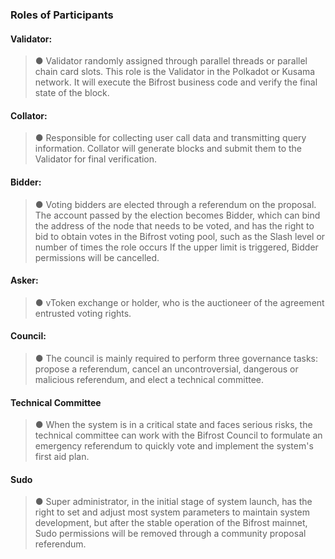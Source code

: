 ### Roles of Participants

#### Validator: 
> ● Validator randomly assigned through parallel threads or parallel chain card slots. This role is the Validator in the Polkadot or Kusama network. It will execute the Bifrost business code and verify the final state of the block.

#### Collator: 
> ● Responsible for collecting user call data and transmitting query information. Collator will generate blocks and submit them to the Validator for final verification.

#### Bidder: 
> ● Voting bidders are elected through a referendum on the proposal. The account passed by the election becomes Bidder, which can bind the address of the node that needs to be voted, and has the right to bid to obtain votes in the Bifrost voting pool, such as the Slash level or number of times the role occurs If the upper limit is triggered, Bidder permissions will be cancelled.

#### Asker: 
> ● vToken exchange or holder, who is the auctioneer of the agreement entrusted voting rights.

#### Council: 
> ● The council is mainly required to perform three governance tasks: propose a referendum, cancel an uncontroversial, dangerous or malicious referendum, and elect a technical committee.

#### Technical Committee
> ● When the system is in a critical state and faces serious risks, the technical committee can work with the Bifrost Council to formulate an emergency referendum to quickly vote and implement the system's first aid plan.

#### Sudo
> ● Super administrator, in the initial stage of system launch, has the right to set and adjust most system parameters to maintain system development, but after the stable operation of the Bifrost mainnet, Sudo permissions will be removed through a community proposal referendum.
